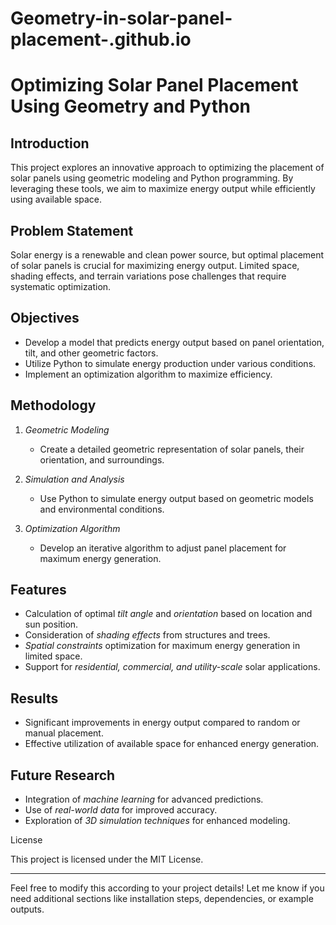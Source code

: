 # Geometry-in-solar-panel-placement-.github.io


# Optimizing Solar Panel Placement Using Geometry and Python

## Introduction
This project explores an innovative approach to optimizing the placement of solar panels using geometric modeling and Python programming. By leveraging these tools, we aim to maximize energy output while efficiently using available space.

## Problem Statement
Solar energy is a renewable and clean power source, but optimal placement of solar panels is crucial for maximizing energy output. Limited space, shading effects, and terrain variations pose challenges that require systematic optimization.

## Objectives
- Develop a model that predicts energy output based on panel orientation, tilt, and other geometric factors.
- Utilize Python to simulate energy production under various conditions.
- Implement an optimization algorithm to maximize efficiency.

## Methodology
1. *Geometric Modeling*  
   - Create a detailed geometric representation of solar panels, their orientation, and surroundings.
   
2. *Simulation and Analysis*  
   - Use Python to simulate energy output based on geometric models and environmental conditions.
   
3. *Optimization Algorithm*  
   - Develop an iterative algorithm to adjust panel placement for maximum energy generation.

## Features
- Calculation of optimal *tilt angle* and *orientation* based on location and sun position.
- Consideration of *shading effects* from structures and trees.
- *Spatial constraints* optimization for maximum energy generation in limited space.
- Support for *residential, commercial, and utility-scale* solar applications.

## Results
- Significant improvements in energy output compared to random or manual placement.
- Effective utilization of available space for enhanced energy generation.

## Future Research
- Integration of *machine learning* for advanced predictions.
- Use of *real-world data* for improved accuracy.
- Exploration of *3D simulation techniques* for enhanced modeling.




License

This project is licensed under the MIT License.


---

Feel free to modify this according to your project details! Let me know if you need additional sections like installation steps, dependencies, or example outputs.
